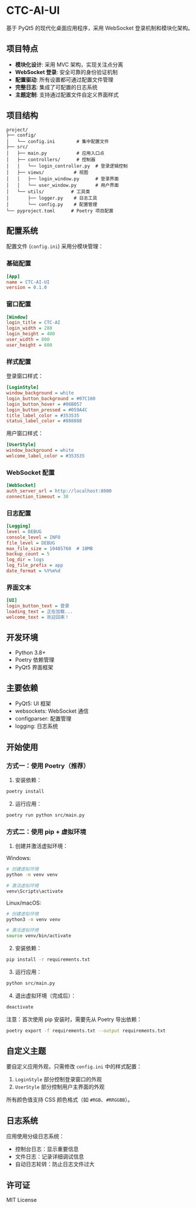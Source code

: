 # CTC-AI-UI

基于 PyQt5 的现代化桌面应用程序，采用 WebSocket 登录机制和模块化架构。

## 项目特点

- **模块化设计**: 采用 MVC 架构，实现关注点分离
- **WebSocket 登录**: 安全可靠的身份验证机制
- **配置驱动**: 所有设置都可通过配置文件管理
- **完整日志**: 集成了可配置的日志系统
- **主题定制**: 支持通过配置文件自定义界面样式

## 项目结构

```
project/
├── config/
│   └── config.ini        # 集中配置文件
├── src/
│   ├── main.py           # 应用入口点
│   ├── controllers/      # 控制器
│   │   └── login_controller.py  # 登录逻辑控制
│   ├── views/           # 视图
│   │   ├── login_window.py      # 登录界面
│   │   └── user_window.py       # 用户界面
│   └── utils/          # 工具类
│       ├── logger.py    # 日志工具
│       └── config.py    # 配置管理
└── pyproject.toml      # Poetry 项目配置
```

## 配置系统

配置文件 (`config.ini`) 采用分模块管理：

### 基础配置
```ini
[App]
name = CTC-AI-UI
version = 0.1.0
```

### 窗口配置
```ini
[Window]
login_title = CTC-AI
login_width = 280
login_height = 400
user_width = 800
user_height = 600
```

### 样式配置
登录窗口样式：
```ini
[LoginStyle]
window_background = white
login_button_background = #07C160
login_button_hover = #06B057
login_button_pressed = #059A4C
title_label_color = #353535
status_label_color = #888888
```

用户窗口样式：
```ini
[UserStyle]
window_background = white
welcome_label_color = #353535
```

### WebSocket 配置
```ini
[WebSocket]
auth_server_url = http://localhost:8000
connection_timeout = 30
```

### 日志配置
```ini
[Logging]
level = DEBUG
console_level = INFO
file_level = DEBUG
max_file_size = 10485760  # 10MB
backup_count = 5
log_dir = logs
log_file_prefix = app
date_format = %Y%m%d
```

### 界面文本
```ini
[UI]
login_button_text = 登录
loading_text = 正在加载...
welcome_text = 欢迎回来！
```

## 开发环境

- Python 3.8+
- Poetry 依赖管理
- PyQt5 界面框架

## 主要依赖

- PyQt5: UI 框架
- websockets: WebSocket 通信
- configparser: 配置管理
- logging: 日志系统

## 开始使用

### 方式一：使用 Poetry（推荐）

1. 安装依赖：
```bash
poetry install
```

2. 运行应用：
```bash
poetry run python src/main.py
```

### 方式二：使用 pip + 虚拟环境

1. 创建并激活虚拟环境：

Windows:
```bash
# 创建虚拟环境
python -m venv venv

# 激活虚拟环境
venv\Scripts\activate
```

Linux/macOS:
```bash
# 创建虚拟环境
python3 -m venv venv

# 激活虚拟环境
source venv/bin/activate
```

2. 安装依赖：
```bash
pip install -r requirements.txt
```

3. 运行应用：
```bash
python src/main.py
```

4. 退出虚拟环境（完成后）：
```bash
deactivate
```

注意：首次使用 pip 安装时，需要先从 Poetry 导出依赖：
```bash
poetry export -f requirements.txt --output requirements.txt
```

## 自定义主题

要自定义应用外观，只需修改 `config.ini` 中的样式配置：

1. `LoginStyle` 部分控制登录窗口的外观
2. `UserStyle` 部分控制用户主界面的外观

所有颜色值支持 CSS 颜色格式（如 `#RGB`、`#RRGGBB`）。

## 日志系统

应用使用分级日志系统：

- 控制台日志：显示重要信息
- 文件日志：记录详细调试信息
- 自动日志轮转：防止日志文件过大

## 许可证

MIT License
